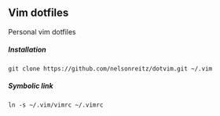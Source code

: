 ## Vim dotfiles
Personal vim dotfiles

##### Installation
`git clone https://github.com/nelsonreitz/dotvim.git ~/.vim`

##### Symbolic link
`ln -s ~/.vim/vimrc ~/.vimrc`
